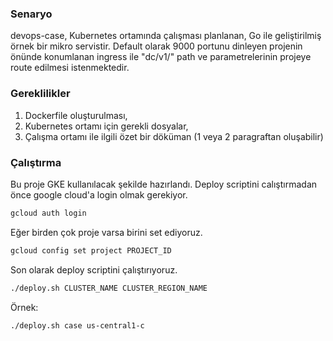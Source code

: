 ### Senaryo

devops-case, Kubernetes ortamında çalışması planlanan, Go ile geliştirilmiş örnek bir mikro servistir. Default olarak 9000 portunu dinleyen projenin önünde konumlanan ingress ile "dc/v1/" path ve parametrelerinin projeye route edilmesi istenmektedir. 

### Gereklilikler

1. Dockerfile oluşturulması,
2. Kubernetes ortamı için gerekli dosyalar,
3. Çalışma ortamı ile ilgili özet bir döküman (1 veya 2 paragraftan oluşabilir)

### Çalıştırma

Bu proje GKE kullanılacak şekilde hazırlandı.
Deploy scriptini calıştırmadan önce google cloud'a login olmak gerekiyor.

```bash
gcloud auth login
```

Eğer birden çok proje varsa birini set ediyoruz.

```bash
gcloud config set project PROJECT_ID
```

Son olarak deploy scriptini çalıştırıyoruz.

```bash
./deploy.sh CLUSTER_NAME CLUSTER_REGION_NAME
```

Örnek:
```bash
./deploy.sh case us-central1-c
```
